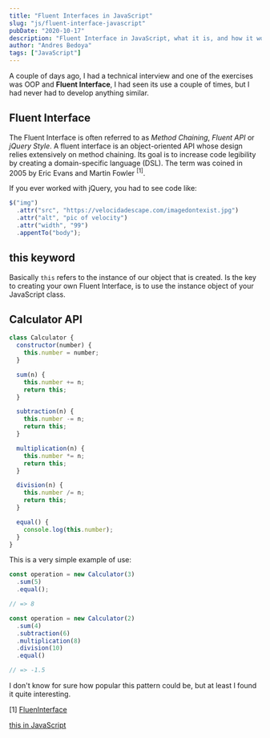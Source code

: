 ```yaml
---
title: "Fluent Interfaces in JavaScript"
slug: "js/fluent-interface-javascript"
pubDate: "2020-10-17"
description: "Fluent Interface in JavaScript, what it is, and how it works"
author: "Andres Bedoya"
tags: ["JavaScript"]
---
```


A couple of days ago, I had a technical interview and one of the exercises was OOP and **Fluent Interface**, I had seen its use a couple of times, but I had never had to develop anything similar.

## Fluent Interface
The Fluent Interface is often referred to as *Method Chaining*, *Fluent API* or *jQuery Style*. A fluent interface is an object-oriented API whose design relies extensively on method chaining. Its goal is to increase code legibility by creating a domain-specific language (DSL). The term was coined in 2005 by Eric Evans and Martin Fowler <sup>[1]</sup>.

If you ever worked with jQuery, you had to see code like:

```js
$("img") 
  .attr("src", "https://velocidadescape.com/imagedontexist.jpg")
  .attr("alt", "pic of velocity")
  .attr("width", "99")
  .appentTo("body");
```

## this keyword
Basically `this` refers to the instance of our object that is created. Is the key to creating your own Fluent Interface, is to use the instance object of your JavaScript class.

## Calculator  API

```js
class Calculator {
  constructor(number) {
    this.number = number;
  }

  sum(n) {
    this.number += n;
    return this;
  }

  subtraction(n) {
    this.number -= n;
    return this;
  }

  multiplication(n) {
    this.number *= n;
    return this;
  }

  division(n) {
    this.number /= n;
    return this;
  }

  equal() {
    console.log(this.number);
  }
}
```

This is a very simple example of use:

```js
const operation = new Calculator(3)
  .sum(5)
  .equal();

// => 8
```

```js
const operation = new Calculator(2)
  .sum(4)
  .subtraction(6)
  .multiplication(8)
  .division(10)
  .equal()

// => -1.5
```

I don't know for sure how popular this pattern could be, but at least I found it quite interesting.

[1] <a class="hover:no-underline text-blue underline" href="https://www.martinfowler.com/bliki/FluentInterface.html" target="_blank" rel="noreferrer">FluenInterface</a>

<a class="hover:no-underline text-blue underline" href="https://developer.mozilla.org/en-US/docs/Web/JavaScript/Reference/Operators/this" target="_blank" rel="noreferrer">this in JavaScript</a>
